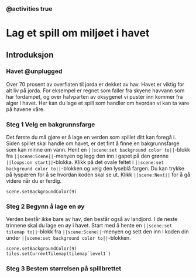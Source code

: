 ### @activities true

# Lag et spill om miljøet i havet
## Introduksjon
### Havet @unplugged
Over 70 prosent av overflaten til jorda er dekket av hav.
Havet er viktig for alt liv på jorda.
For eksempel er regnet som faller fra skyene havvann som har fordampet, og over halvparten av oksygenet vi puster inn kommer fra alger i havet.
Her kan du lage et spill som handler om hvordan vi kan ta vare på havene våre.

### Steg 1 Velg en bakgrunnsfarge
Det første du må gjøre er å lage en verden som spillet ditt kan foregå i.
Siden spillet skal handle om havet, er det fint å finne en bakgrunnsfarge som kan minne om vann.
Hent en ``||scene:set background color to||``-blokk fra ``||scene:Scene||``-menyen og legg den inn i gapet på den grønne ``||loops:on start||``-blokka.
Klikk på det ovale feltet i ``||scene:set background color to||``-blokken og velg den lyseblå fargen.
Du kan trykke på lyspæren for å se hvordan koden skal se ut.
Klikk ``||scene:Next||`` for å gå videre når du er ferdig.

```blocks
scene.setBackgroundColor(9)
```

### Steg 2 Begynn å lage en øy
Verden består ikke bare av hav, den består også av landjord. I de neste trinnene skal du lage en øy i havet.
Start med å hente en ``||scene:set tilemap to||``-blokk fra ``||scene:Scene||``-menyen og sett den inn i koden din under ``||scene:set background color to||``-blokken.

```blocks
scene.setBackgroundColor(9)
tiles.setCurrentTilemap(tilemap`level1`)
```

### Steg 3 Bestem størrelsen på spillbrettet


